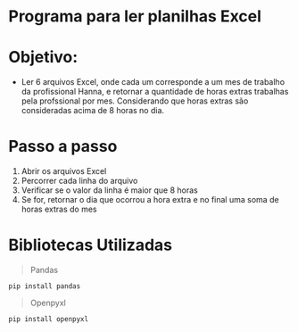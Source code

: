 # Programa para ler planilhas Excel

# Objetivo: 
  - Ler 6 arquivos Excel, onde cada um corresponde a um mes de trabalho da profissional Hanna, e retornar a quantidade de horas extras 
  trabalhas pela profssional por mes. Considerando que horas extras são consideradas acima de 8 horas no dia.

# Passo a passo
  01. Abrir os arquivos Excel
  02. Percorrer cada linha do arquivo
  03. Verificar se o valor da linha é maior que 8 horas
  04. Se for, retornar o dia que ocorrou a hora extra e no final uma soma de horas extras do mes

# Bibliotecas Utilizadas
  > Pandas

    pip install pandas
    
  > Openpyxl

    pip install openpyxl
